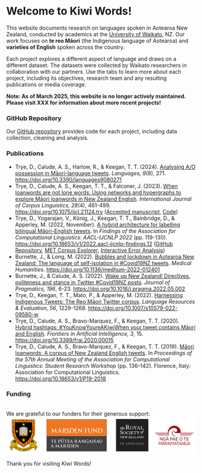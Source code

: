 # Welcome to Kiwi Words!

This website documents research on languages spoken in Aotearoa New Zealand, conducted by academics at the [University of Waikato](https://www.waikato.ac.nz/), NZ. Our work focuses on **te reo Māori** (the Indigenous language of Aotearoa) and **varieties of English** spoken across the country.

Each project explores a different aspect of language and draws on a different dataset. The datasets were collected by Waikato researchers in collaboration with our partners. Use the tabs to learn more about each project, including its objectives, research team and any resulting publications or media coverage.

**Note: As of March 2025, this website is no longer actively maintained. Please visit XXX for information about more recent projects!**

### GitHub Repository

Our [GitHub repository](https://github.com/Waikato/kiwiwords/) provides code for each project, including data collection, cleaning and analysis.

### Publications

- Trye, D., Calude, A. S., Harlow, R., & Keegan, T. T. (2024). [Analysing A/O possession in Māori-language tweets](https://www.mdpi.com/2226-471X/9/8/271). *Languages, 9*(8), 271. https://doi.org/10.3390/languages9080271  
- Trye, D., Calude, A. S., Keegan, T. T., & Falconer, J. (2023). [When loanwords are not lone words: Using networks and hypergraphs to explore Māori loanwords in New Zealand English](https://www.jbe-platform.com/content/journals/10.1075/ijcl.21124.try). *International Journal of Corpus Linguistics, 28*(4), 461-499. https://doi.org/10.1075/ijcl.21124.try ([Accepted manuscript](pics/IJCL_am.pdf), [Code](https://github.com/Waikato/kiwiwords/tree/master/loanword_networks))  
- Trye, D., Yogarajan, V., König, J., Keegan, T. T., Bainbridge, D., & Apperley, M. (2022, November). [A hybrid architecture for labelling bilingual Māori-English tweets](https://aclanthology.org/2022.findings-aacl.11/). In *Findings of the Association for Computational Linguistics: AACL-IJCNLP 2022* (pp. 119-130). https://doi.org/10.18653/v1/2022.aacl-ijcnlp-findings.12 ([GitHub Repository](https://github.com/bilingual-MET/hybrid), [MET Corpus Explorer](https://bilingual-met.github.io/hybrid), [Interactive Error Analysis](https://bilingual-met.github.io/hybrid/sample))  
- Burnette, J., & Long, M. (2022). [Bubbles and lockdown in Aotearoa New Zealand: The language of self-isolation in #Covid19NZ tweets](https://mh.bmj.com/content/early/2022/07/27/medhum-2022-012401). *Medical Humanities*. https://doi.org/10.1136/medhum-2022-012401  
- Burnette, J., & Calude, A. S. (2022). [Wake up New Zealand! Directives, politeness and stance in Twitter #Covid19NZ posts](https://www.sciencedirect.com/science/article/abs/pii/S0378216622001266). *Journal of Pragmatics, 196*, 6-23. https://doi.org/10.1016/j.pragma.2022.05.002  
- Trye, D., Keegan, T. T., Mato, P., & Apperley, M. (2022). [Harnessing Indigenous Tweets: The Reo Māori Twitter corpus](https://link.springer.com/article/10.1007/s10579-022-09580-w). *Language Resources & Evaluation, 56*, 1229-1268. https://doi.org/10.1007/s10579-022-09580-w  
- Trye, D., Calude, A. S., Bravo-Marquez, F., & Keegan, T. T. (2020). [Hybrid hashtags: #YouKnowYoureAKiwiWhen your tweet contains Māori and English](https://www.frontiersin.org/articles/10.3389/frai.2020.00015/full). *Frontiers in Artificial Intelligence, 3*, 15. https://doi.org/10.3389/frai.2020.00015  
- Trye, D., Calude, A. S., Bravo-Marquez, F., & Keegan, T. T. (2019). [Māori loanwords: A corpus of New Zealand English tweets](https://www.aclweb.org/anthology/P19-2018/). In *Proceedings of the 57th Annual Meeting of the Association for Computational Linguistics: Student Research Workshop* (pp. 136–142). Florence, Italy: Association for Computational Linguistics. https://doi.org/10.18653/v1/P19-2018  

### Funding

<br>We are grateful to our funders for their generous support:<br>
<img src="pics/logos_new.png" alt="The University of Waikato, Marsden Fund, Royal Society of New Zealand, Ngā Pae o te Māramatanga"/>

Thank you for visiting Kiwi Words!